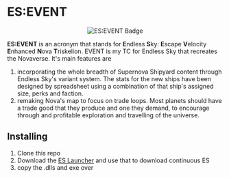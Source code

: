 # ES:EVENT

<p align="center">
  <img src="https://raw.githubusercontent.com/NebulaTank/Supernova-Shipyard-Source/main/Blends%20-%20UI/Triskele%20with%20Triquetra/Triskele%20with%20Triquetra%20Badge%400.5x.png" alt="ES:EVENT Badge"/>
</p>

**ES:EVENT** is an acronym that stands for **E**ndless **S**ky: **E**scape **V**elocity **E**nhanced **N**ova **T**riskelion. EVENT is my TC for Endless Sky that recreates the Novaverse. It's main features are
1) incorporating the whole breadth of Supernova Shipyard content through Endless Sky's variant system. The stats for the new ships have been designed by spreadsheet using a combination of that ship's assigned size, perks and faction.
2) remaking Nova's map to focus on trade loops. Most planets should have a trade good that they produce and one they demand, to encourage through and profitable exploration and travelling of the universe.

## Installing
1) Clone this repo
2) Download the [ES Launcher](https://github.com/EndlessSkyCommunity/ESLauncher2) and use that to download continuous ES
3) copy the .dlls and exe over
